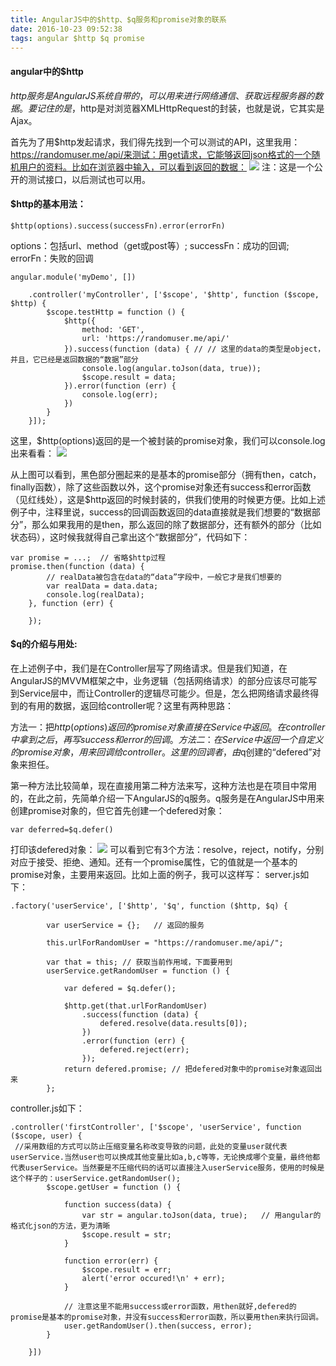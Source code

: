 ```yaml
---
title: AngularJS中的$http、$q服务和promise对象的联系
date: 2016-10-23 09:52:38
tags: angular $http $q promise
---
```

#### angular中的$http
$http服务是AngularJS系统自带的，可以用来进行网络通信、获取远程服务器的数据。要记住的是，$http是对浏览器XMLHttpRequest的封装，也就是说，它其实是Ajax。

首先为了用$http发起请求，我们得先找到一个可以测试的API，这里我用：https://randomuser.me/api/来测试：用get请求，它能够返回json格式的一个随机用户的资料。比如在浏览器中输入，可以看到返回的数据：
 ![](http://oi28tswuq.bkt.clouddn.com/images/data.png)
 注：这是一个公开的测试接口，以后测试也可以用。
 
 #### $http的基本用法：
 ```
 $http(options).success(successFn).error(errorFn)
 ```
 options：包括url、method（get或post等）; successFn：成功的回调; errorFn：失败的回调
 ```
 angular.module('myDemo', [])
 
     .controller('myController', ['$scope', '$http', function ($scope, $http) {
         $scope.testHttp = function () {
             $http({
                 method: 'GET',
                 url: 'https://randomuser.me/api/'
             }).success(function (data) { // // 这里的data的类型是object，并且，它已经是返回数据的“数据”部分
                 console.log(angular.toJson(data, true));
                 $scope.result = data;
             }).error(function (err) {
                 console.log(err);
             })
         }
     }]);
 ```
 这里，$http(options)返回的是一个被封装的promise对象，我们可以console.log出来看看：
 ![](http://oi28tswuq.bkt.clouddn.com/images/promise.png)
 
 从上图可以看到，黑色部分圈起来的是基本的promise部分（拥有then，catch，finally函数），除了这些函数以外，这个promise对象还有success和error函数（见红线处），这是$http返回的时候封装的，供我们使用的时候更方便。比如上述例子中，注释里说，success的回调函数返回的data直接就是我们想要的“数据部分”，那么如果我用的是then，那么返回的除了数据部分，还有额外的部分（比如状态码），这时候我就得自己拿出这个“数据部分”，代码如下：
 ```
 var promise = ...;  // 省略$http过程
 promise.then(function (data) {
         // realData被包含在data的“data”字段中，一般它才是我们想要的
         var realData = data.data;
         console.log(realData);
     }, function (err) {
 
     });
 ```
#### $q的介绍与用处:
在上述例子中，我们是在Controller层写了网络请求。但是我们知道，在AngularJS的MVVM框架之中，业务逻辑（包括网络请求）的部分应该尽可能写到Service层中，而让Controller的逻辑尽可能少。但是，怎么把网络请求最终得到的有用的数据，返回给controller呢？这里有两种思路：

方法一：把$http(options)返回的promise对象直接在Service中返回。在controller中拿到之后，再写success和error的回调。
方法二：在Service中返回一个自定义的promise对象，用来回调给controller。这里的回调者，由$q创建的“defered”对象来担任。

第一种方法比较简单，现在直接用第二种方法来写，这种方法也是在项目中常用的，在此之前，先简单介绍一下AngularJS的q服务。q服务是在AngularJS中用来创建promise对象的，但它首先创建一个defered对象：
```
var deferred=$q.defer()
```
打印该defered对象：
![](http://oi28tswuq.bkt.clouddn.com/images/defered.png)
可以看到它有3个方法：resolve，reject，notify，分别对应于接受、拒绝、通知。还有一个promise属性，它的值就是一个基本的promise对象，主要用来返回。比如上面的例子，我可以这样写：
server.js如下：
```
.factory('userService', ['$http', '$q', function ($http, $q) {

        var userService = {};   // 返回的服务

        this.urlForRandomUser = "https://randomuser.me/api/";

        var that = this; // 获取当前作用域，下面要用到
        userService.getRandomUser = function () {

            var defered = $q.defer();

            $http.get(that.urlForRandomUser)
                .success(function (data) {
                    defered.resolve(data.results[0]);
                })
                .error(function (err) {
                    defered.reject(err);
                });
            return defered.promise; // 把defered对象中的promise对象返回出来
        };
```
controller.js如下：
```
.controller('firstController', ['$scope', 'userService', function ($scope, user) {
 //采用数组的方式可以防止压缩变量名称改变导致的问题，此处的变量user就代表userService.当然user也可以换成其他变量比如a,b,c等等，无论换成哪个变量，最终他都代表userService。当然要是不压缩代码的话可以直接注入userService服务，使用的时候是这个样子的：userService.getRandomUser();
        $scope.getUser = function () {

            function success(data) {
                var str = angular.toJson(data, true);   // 用angular的格式化json的方法，更为清晰
                $scope.result = str;
            }

            function error(err) {
                $scope.result = err;
                alert('error occured!\n' + err);
            }

            // 注意这里不能用success或error函数，用then就好,defered的promise是基本的promise对象，并没有success和error函数，所以要用then来执行回调。
            user.getRandomUser().then(success, error);
        }

    }])
```


 
 